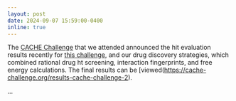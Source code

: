```yaml
---
layout: post
date: 2024-09-07 15:59:00-0400
inline: true
---
```


The [CACHE Challenge](https://cache-challenge.org/challenges/finding-ligands-targeting-the-conserved-rna-binding-site-of-sars-cov-2-nsp13) that we attended announced the hit evaluation results recently for [this challenge](https://cache-challenge.org/challenges/finding-ligands-targeting-the-conserved-rna-binding-site-of-sars-cov-2-nsp13), and our drug discovery strategies, which combined rational drug ht screening, interaction fingerprints, and free energy calculations. The final results can be [viewed(https://cache-challenge.org/results-cache-challenge-2).

...
